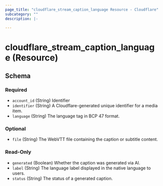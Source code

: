 ```yaml
---
page_title: "cloudflare_stream_caption_language Resource - Cloudflare"
subcategory: ""
description: |-
  
---
```


# cloudflare_stream_caption_language (Resource)




<!-- schema generated by tfplugindocs -->
## Schema

### Required

- `account_id` (String) Identifier
- `identifier` (String) A Cloudflare-generated unique identifier for a media item.
- `language` (String) The language tag in BCP 47 format.

### Optional

- `file` (String) The WebVTT file containing the caption or subtitle content.

### Read-Only

- `generated` (Boolean) Whether the caption was generated via AI.
- `label` (String) The language label displayed in the native language to users.
- `status` (String) The status of a generated caption.


